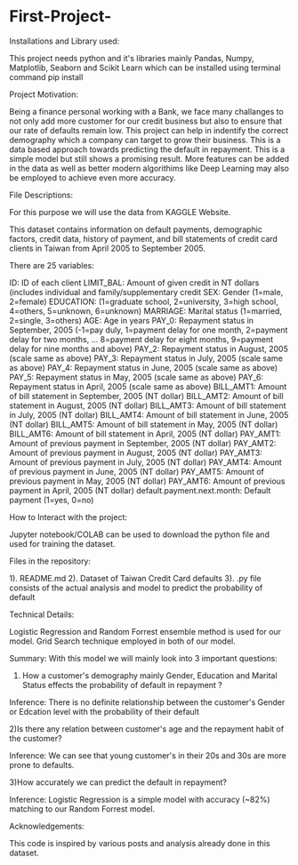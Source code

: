 # First-Project-


Installations and Library used:

This project needs python and it's libraries mainly Pandas, Numpy, Matplotlib, Seaborn and Scikit Learn which can be installed using terminal command pip install <library name> 

Project Motivation:

Being a finance personal working with a Bank, we face many challanges to not only add more customer for our credit business but also to ensure that our rate of defaults remain low. This project can help in indentify the correct demography which a company can target to grow their business. This is a data based approach towards predicting the default in repayment. This is a simple model but still shows a promising result. More features can be added in the data as well as better modern algorithims like Deep Learning may also be employed to achieve even more accuracy.

File Descriptions:

For this purpose we will use the data from KAGGLE Website.

This dataset contains information on default payments, demographic factors, credit data, history of payment, and bill statements of credit card clients in Taiwan from April 2005 to September 2005.

There are 25 variables:

ID: ID of each client
LIMIT_BAL: Amount of given credit in NT dollars (includes individual and family/supplementary credit
SEX: Gender (1=male, 2=female)
EDUCATION: (1=graduate school, 2=university, 3=high school, 4=others, 5=unknown, 6=unknown)
MARRIAGE: Marital status (1=married, 2=single, 3=others)
AGE: Age in years
PAY_0: Repayment status in September, 2005 (-1=pay duly, 1=payment delay for one month, 2=payment delay for two months, … 8=payment delay for eight months, 9=payment delay for nine months and above)
PAY_2: Repayment status in August, 2005 (scale same as above)
PAY_3: Repayment status in July, 2005 (scale same as above)
PAY_4: Repayment status in June, 2005 (scale same as above)
PAY_5: Repayment status in May, 2005 (scale same as above)
PAY_6: Repayment status in April, 2005 (scale same as above)
BILL_AMT1: Amount of bill statement in September, 2005 (NT dollar)
BILL_AMT2: Amount of bill statement in August, 2005 (NT dollar)
BILL_AMT3: Amount of bill statement in July, 2005 (NT dollar)
BILL_AMT4: Amount of bill statement in June, 2005 (NT dollar)
BILL_AMT5: Amount of bill statement in May, 2005 (NT dollar)
BILL_AMT6: Amount of bill statement in April, 2005 (NT dollar)
PAY_AMT1: Amount of previous payment in September, 2005 (NT dollar)
PAY_AMT2: Amount of previous payment in August, 2005 (NT dollar)
PAY_AMT3: Amount of previous payment in July, 2005 (NT dollar)
PAY_AMT4: Amount of previous payment in June, 2005 (NT dollar)
PAY_AMT5: Amount of previous payment in May, 2005 (NT dollar)
PAY_AMT6: Amount of previous payment in April, 2005 (NT dollar)
default.payment.next.month: Default payment (1=yes, 0=no)

How to Interact with the project:

Jupyter notebook/COLAB can be used to download the python file and used for training the dataset. 

Files in the repository:

1). README.md
2). Dataset of Taiwan Credit Card defaults 
3). .py file consists of the actual analysis and model to predict the probability of default

Technical Details:

Logistic Regression and Random Forrest ensemble method is used for our model. Grid Search technique employed in both of our model.

Summary:
With this model we will mainly look into 3 important questions:

1) How a customer's demography mainly Gender, Education and Marital Status effects the probability of default in repayment ?

Inference: There is no definite relationship between the customer's Gender or Edcation level with the probability of their default

2)Is there any relation between customer's age and the repayment habit of the customer?

Inference: We can see that young customer's in their 20s and 30s are more prone to defaults.

3)How accurately we can predict the default in repayment?

Inference: Logistic Regression is a simple model with accuracy (~82%) matching to our Random Forrest model.

Acknowledgements:

This code is inspired by various posts and analysis already done in this dataset. 
